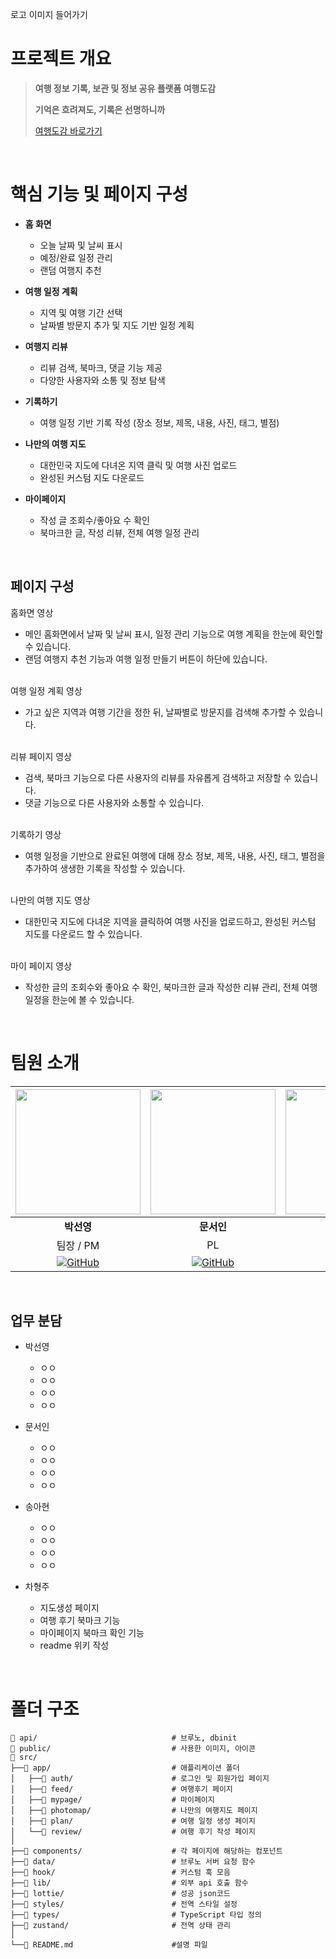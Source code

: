 로고 이미지 들어가기

# 프로젝트 개요

> **여행 정보 기록, 보관 및 정보 공유 플랫폼 여행도감**
>
> **기억은 흐려져도, 기록은 선명하니까**
>
> [여행도감 바로가기](https://final-6-6-pm.vercel.app/home)

 <br />

# 핵심 기능 및 페이지 구성

- **홈 화면**

  - 오늘 날짜 및 날씨 표시
  - 예정/완료 일정 관리
  - 랜덤 여행지 추천

- **여행 일정 계획**

  - 지역 및 여행 기간 선택
  - 날짜별 방문지 추가 및 지도 기반 일정 계획

- **여행지 리뷰**

  - 리뷰 검색, 북마크, 댓글 기능 제공
  - 다양한 사용자와 소통 및 정보 탐색

- **기록하기**

  - 여행 일정 기반 기록 작성 (장소 정보, 제목, 내용, 사진, 태그, 별점)

- **나만의 여행 지도**

  - 대한민국 지도에 다녀온 지역 클릭 및 여행 사진 업로드
  - 완성된 커스텀 지도 다운로드

- **마이페이지**
  - 작성 글 조회수/좋아요 수 확인
  - 북마크한 글, 작성 리뷰, 전체 여행 일정 관리

<br />

## **페이지 구성**

홈화면 영상

- 메인 홈화면에서 날짜 및 날씨 표시, 일정 관리 기능으로 여행 계획을 한눈에 확인할 수 있습니다.
- 랜덤 여행지 추천 기능과 여행 일정 만들기 버튼이 하단에 있습니다.

<br />
여행 일정 계획 영상

- 가고 싶은 지역과 여행 기간을 정한 뒤, 날짜별로 방문지를 검색해 추가할 수 있습니다.

<br />
리뷰 페이지 영상

- 검색, 북마크 기능으로 다른 사용자의 리뷰를 자유롭게 검색하고 저장할 수 있습니다.
- 댓글 기능으로 다른 사용자와 소통할 수 있습니다.

<br />
기록하기 영상

- 여행 일정을 기반으로 완료된 여행에 대해 장소 정보, 제목, 내용, 사진, 태그, 별점을 추가하여 생생한 기록을 작성할 수 있습니다.

<br />
나만의 여행 지도 영상

- 대한민국 지도에 다녀온 지역을 클릭하여 여행 사진을 업로드하고, 완성된 커스텀 지도를 다운로드 할 수 있습니다.

<br />
마이 페이지 영상

- 작성한 글의 조회수와 좋아요 수 확인, 북마크한 글과 작성한 리뷰 관리, 전체 여행 일정을 한눈에 볼 수 있습니다.

<br />

# 팀원 소개

|                                                   <img src="" width=200 height=auto>                                                   |                                                 <img src="" width=200 height=auto>                                                 |                                                 <img src="" width=200 height=auto>                                                 |                                                   <img src="" width=200 height=auto>                                                   |
| :------------------------------------------------------------------------------------------------------------------------------------: | :--------------------------------------------------------------------------------------------------------------------------------: | :--------------------------------------------------------------------------------------------------------------------------------: | :------------------------------------------------------------------------------------------------------------------------------------: |
|                                                               **박선영**                                                               |                                                             **문서인**                                                             |                                                             **송아현**                                                             |                                                               **차형주**                                                               |
|                                                               팀장 / PM                                                                |                                                                 PL                                                                 |                                                               UX/UI                                                                |                                                                  DOC                                                                   |
| [![GitHub](https://img.shields.io/badge/GitHub-181717?style=for-the-badge&logo=github&logoColor=white)](https://github.com/seonyoungg) | [![GitHub](https://img.shields.io/badge/GitHub-181717?style=for-the-badge&logo=github&logoColor=white)](https://github.com/SeOinm) | [![GitHub](https://img.shields.io/badge/GitHub-181717?style=for-the-badge&logo=github&logoColor=white)](https://github.com/ineahe) | [![GitHub](https://img.shields.io/badge/GitHub-181717?style=for-the-badge&logo=github&logoColor=white)](https://github.com/HyungJuCha) |

<br />

## 업무 분담

- 박선영

  - ㅇㅇ
  - ㅇㅇ
  - ㅇㅇ
  - ㅇㅇ

- 문서인

  - ㅇㅇ
  - ㅇㅇ
  - ㅇㅇ
  - ㅇㅇ

- 송아현

  - ㅇㅇ
  - ㅇㅇ
  - ㅇㅇ
  - ㅇㅇ

- 차형주
  - 지도생성 페이지
  - 여행 후기 북마크 기능
  - 마이페이지 북마크 확인 기능
  - readme 위키 작성

<br />

# 폴더 구조

```
📁 api/                              # 브루노, dbinit
📁 public/                           # 사용한 이미지, 아이콘
📁 src/
├──📁 app/                           # 애플리케이션 폴더
│   ├──📁 auth/                      # 로그인 및 회원가입 페이지
│   ├──📁 feed/                      # 여행후기 페이지
│   ├──📁 mypage/                    # 마이페이지
│   ├──📁 photomap/                  # 나만의 여행지도 페이지
│   ├──📁 plan/                      # 여행 일정 생성 페이지
│   └──📁 review/                    # 여행 후기 작성 페이지
│
├──📁 components/                    # 각 페이지에 해당하는 컴포넌트
├──📁 data/                          # 브루노 서버 요청 함수
├──📁 hook/                          # 커스텀 훅 모음
├──📁 lib/                           # 외부 api 호출 함수
├──📁 lottie/                        # 성공 json코드
├──📁 styles/                        # 전역 스타일 설정
├──📁 types/                         # TypeScript 타입 정의
├──📁 zustand/                       # 전역 상태 관리
│
└──📄 README.md                      #설명 파일
```
